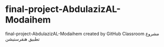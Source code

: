 # final-project-AbdulazizAL-Modaihem
final-project-AbdulazizAL-Modaihem created by GitHub Classroom
مشروع تطبيق هنقرستيشن
